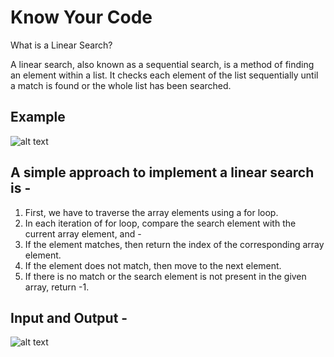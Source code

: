 # Know Your Code
What is a Linear Search?

A linear search, also known as a sequential search, is a method of finding an element within a list. It checks each element of the list sequentially until a match is found or the whole list has been searched.

## Example
![alt text](https://media.geeksforgeeks.org/wp-content/cdn-uploads/Binary-Search.png)

## A simple approach to implement a linear search is -

1. First, we have to traverse the array elements using a for loop.
2. In each iteration of for loop, compare the search element with the current array element, and -
3. If the element matches, then return the index of the corresponding array element.
4. If the element does not match, then move to the next element.
5. If there is no match or the search element is not present in the given array, return -1.

## Input and Output -
![alt text](https://qawithexperts.com/Images/Upload/20-07-2018/binary-search-program-in-c-min.png)
